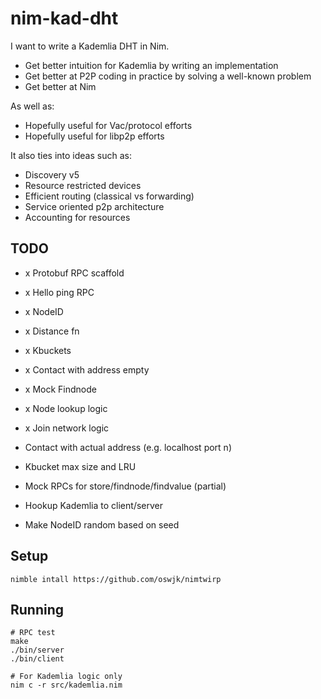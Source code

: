 # nim-kad-dht

I want to write a Kademlia DHT in Nim.

- Get better intuition for Kademlia by writing an implementation
- Get better at P2P coding in practice by solving a well-known problem
- Get better at Nim

As well as:
- Hopefully useful for Vac/protocol efforts
- Hopefully useful for libp2p efforts

It also ties into ideas such as:
- Discovery v5
- Resource restricted devices
- Efficient routing (classical vs forwarding)
- Service oriented p2p architecture
- Accounting for resources

## TODO

- x Protobuf RPC scaffold
- x Hello ping RPC
- x NodeID
- x Distance fn
- x Kbuckets
- x Contact with address empty
- x Mock Findnode
- x Node lookup logic
- x Join network logic

- Contact with actual address (e.g. localhost port n)
- Kbucket max size and LRU
- Mock RPCs for store/findnode/findvalue (partial)
- Hookup Kademlia to client/server
- Make NodeID random based on seed

## Setup

```
nimble intall https://github.com/oswjk/nimtwirp
```

## Running

```
# RPC test
make
./bin/server
./bin/client

# For Kademlia logic only
nim c -r src/kademlia.nim
```
